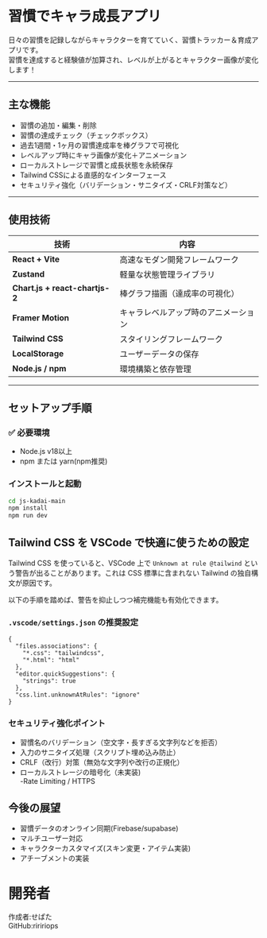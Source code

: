# 習慣でキャラ成長アプリ

日々の習慣を記録しながらキャラクターを育てていく、習慣トラッカー＆育成アプリです。  
習慣を達成すると経験値が加算され、レベルが上がるとキャラクター画像が変化します！

---

## 主な機能

-  習慣の追加・編集・削除
-  習慣の達成チェック（チェックボックス）
-  過去1週間・1ヶ月の習慣達成率を棒グラフで可視化
-  レベルアップ時にキャラ画像が変化＋アニメーション
-  ローカルストレージで習慣と成長状態を永続保存
-  Tailwind CSSによる直感的なインターフェース
-  セキュリティ強化（バリデーション・サニタイズ・CRLF対策など）

---

## 使用技術

| 技術 | 内容 |
|------|------|
| **React + Vite** | 高速なモダン開発フレームワーク |
| **Zustand** | 軽量な状態管理ライブラリ |
| **Chart.js + react-chartjs-2** | 棒グラフ描画（達成率の可視化） |
| **Framer Motion** | キャラレベルアップ時のアニメーション |
| **Tailwind CSS** | スタイリングフレームワーク |
| **LocalStorage** | ユーザーデータの保存 |
| **Node.js / npm** | 環境構築と依存管理 |

---

## セットアップ手順

### ✅ 必要環境

- Node.js v18以上
- npm または yarn(npm推奨)

### インストールと起動

```bash
cd js-kadai-main
npm install
npm run dev
```

##  Tailwind CSS を VSCode で快適に使うための設定

Tailwind CSS を使っていると、VSCode 上で `Unknown at rule @tailwind` という警告が出ることがあります。これは CSS 標準に含まれない Tailwind の独自構文が原因です。

以下の手順を踏めば、警告を抑止しつつ補完機能も有効化できます。

###  `.vscode/settings.json` の推奨設定

```jsonc
{
  "files.associations": {
    "*.css": "tailwindcss",
    "*.html": "html"
  },
  "editor.quickSuggestions": {
    "strings": true
  },
  "css.lint.unknownAtRules": "ignore"
}
```


### セキュリティ強化ポイント
- 習慣名のバリデーション（空文字・長すぎる文字列などを拒否）
- 入力のサニタイズ処理（スクリプト埋め込み防止）
- CRLF（改行）対策（無効な文字列や改行の正規化）
- ローカルストレージの暗号化（未実装)  
-Rate Limiting / HTTPS

## 今後の展望
- 習慣データのオンライン同期(Firebase/supabase)
- マルチユーザー対応
- キャラクターカスタマイズ(スキン変更・アイテム実装)
- アチーブメントの実装

# 開発者
作成者:せぱた   
GitHub:riririops
